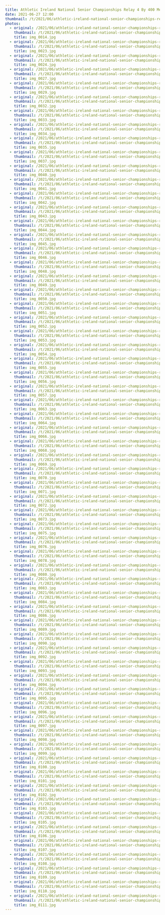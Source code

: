 ```yaml
---
title: Athletic Ireland National Senior Championships Relay 4 By 400 Meters
date: 2021-06-27 12:00
thumbnail: /t/2021/06/athletic-ireland-national-senior-championships-relay-4-by-400-meters/img_0014.jpg
photos:
  - original: /2021/06/athletic-ireland-national-senior-championships-relay-4-by-400-meters/img_0014.jpg
    thumbnail: /t/2021/06/athletic-ireland-national-senior-championships-relay-4-by-400-meters/img_0014.jpg
    title: img_0014.jpg
  - original: /2021/06/athletic-ireland-national-senior-championships-relay-4-by-400-meters/img_0023.jpg
    thumbnail: /t/2021/06/athletic-ireland-national-senior-championships-relay-4-by-400-meters/img_0023.jpg
    title: img_0023.jpg
  - original: /2021/06/athletic-ireland-national-senior-championships-relay-4-by-400-meters/img_0024.jpg
    thumbnail: /t/2021/06/athletic-ireland-national-senior-championships-relay-4-by-400-meters/img_0024.jpg
    title: img_0024.jpg
  - original: /2021/06/athletic-ireland-national-senior-championships-relay-4-by-400-meters/img_0027.jpg
    thumbnail: /t/2021/06/athletic-ireland-national-senior-championships-relay-4-by-400-meters/img_0027.jpg
    title: img_0027.jpg
  - original: /2021/06/athletic-ireland-national-senior-championships-relay-4-by-400-meters/img_0029.jpg
    thumbnail: /t/2021/06/athletic-ireland-national-senior-championships-relay-4-by-400-meters/img_0029.jpg
    title: img_0029.jpg
  - original: /2021/06/athletic-ireland-national-senior-championships-relay-4-by-400-meters/img_0032.jpg
    thumbnail: /t/2021/06/athletic-ireland-national-senior-championships-relay-4-by-400-meters/img_0032.jpg
    title: img_0032.jpg
  - original: /2021/06/athletic-ireland-national-senior-championships-relay-4-by-400-meters/img_0033.jpg
    thumbnail: /t/2021/06/athletic-ireland-national-senior-championships-relay-4-by-400-meters/img_0033.jpg
    title: img_0033.jpg
  - original: /2021/06/athletic-ireland-national-senior-championships-relay-4-by-400-meters/img_0034.jpg
    thumbnail: /t/2021/06/athletic-ireland-national-senior-championships-relay-4-by-400-meters/img_0034.jpg
    title: img_0034.jpg
  - original: /2021/06/athletic-ireland-national-senior-championships-relay-4-by-400-meters/img_0035.jpg
    thumbnail: /t/2021/06/athletic-ireland-national-senior-championships-relay-4-by-400-meters/img_0035.jpg
    title: img_0035.jpg
  - original: /2021/06/athletic-ireland-national-senior-championships-relay-4-by-400-meters/img_0037.jpg
    thumbnail: /t/2021/06/athletic-ireland-national-senior-championships-relay-4-by-400-meters/img_0037.jpg
    title: img_0037.jpg
  - original: /2021/06/athletic-ireland-national-senior-championships-relay-4-by-400-meters/img_0040.jpg
    thumbnail: /t/2021/06/athletic-ireland-national-senior-championships-relay-4-by-400-meters/img_0040.jpg
    title: img_0040.jpg
  - original: /2021/06/athletic-ireland-national-senior-championships-relay-4-by-400-meters/img_0041.jpg
    thumbnail: /t/2021/06/athletic-ireland-national-senior-championships-relay-4-by-400-meters/img_0041.jpg
    title: img_0041.jpg
  - original: /2021/06/athletic-ireland-national-senior-championships-relay-4-by-400-meters/img_0042.jpg
    thumbnail: /t/2021/06/athletic-ireland-national-senior-championships-relay-4-by-400-meters/img_0042.jpg
    title: img_0042.jpg
  - original: /2021/06/athletic-ireland-national-senior-championships-relay-4-by-400-meters/img_0043.jpg
    thumbnail: /t/2021/06/athletic-ireland-national-senior-championships-relay-4-by-400-meters/img_0043.jpg
    title: img_0043.jpg
  - original: /2021/06/athletic-ireland-national-senior-championships-relay-4-by-400-meters/img_0044.jpg
    thumbnail: /t/2021/06/athletic-ireland-national-senior-championships-relay-4-by-400-meters/img_0044.jpg
    title: img_0044.jpg
  - original: /2021/06/athletic-ireland-national-senior-championships-relay-4-by-400-meters/img_0045.jpg
    thumbnail: /t/2021/06/athletic-ireland-national-senior-championships-relay-4-by-400-meters/img_0045.jpg
    title: img_0045.jpg
  - original: /2021/06/athletic-ireland-national-senior-championships-relay-4-by-400-meters/img_0046.jpg
    thumbnail: /t/2021/06/athletic-ireland-national-senior-championships-relay-4-by-400-meters/img_0046.jpg
    title: img_0046.jpg
  - original: /2021/06/athletic-ireland-national-senior-championships-relay-4-by-400-meters/img_0048.jpg
    thumbnail: /t/2021/06/athletic-ireland-national-senior-championships-relay-4-by-400-meters/img_0048.jpg
    title: img_0048.jpg
  - original: /2021/06/athletic-ireland-national-senior-championships-relay-4-by-400-meters/img_0049.jpg
    thumbnail: /t/2021/06/athletic-ireland-national-senior-championships-relay-4-by-400-meters/img_0049.jpg
    title: img_0049.jpg
  - original: /2021/06/athletic-ireland-national-senior-championships-relay-4-by-400-meters/img_0050.jpg
    thumbnail: /t/2021/06/athletic-ireland-national-senior-championships-relay-4-by-400-meters/img_0050.jpg
    title: img_0050.jpg
  - original: /2021/06/athletic-ireland-national-senior-championships-relay-4-by-400-meters/img_0051.jpg
    thumbnail: /t/2021/06/athletic-ireland-national-senior-championships-relay-4-by-400-meters/img_0051.jpg
    title: img_0051.jpg
  - original: /2021/06/athletic-ireland-national-senior-championships-relay-4-by-400-meters/img_0052.jpg
    thumbnail: /t/2021/06/athletic-ireland-national-senior-championships-relay-4-by-400-meters/img_0052.jpg
    title: img_0052.jpg
  - original: /2021/06/athletic-ireland-national-senior-championships-relay-4-by-400-meters/img_0053.jpg
    thumbnail: /t/2021/06/athletic-ireland-national-senior-championships-relay-4-by-400-meters/img_0053.jpg
    title: img_0053.jpg
  - original: /2021/06/athletic-ireland-national-senior-championships-relay-4-by-400-meters/img_0054.jpg
    thumbnail: /t/2021/06/athletic-ireland-national-senior-championships-relay-4-by-400-meters/img_0054.jpg
    title: img_0054.jpg
  - original: /2021/06/athletic-ireland-national-senior-championships-relay-4-by-400-meters/img_0055.jpg
    thumbnail: /t/2021/06/athletic-ireland-national-senior-championships-relay-4-by-400-meters/img_0055.jpg
    title: img_0055.jpg
  - original: /2021/06/athletic-ireland-national-senior-championships-relay-4-by-400-meters/img_0056.jpg
    thumbnail: /t/2021/06/athletic-ireland-national-senior-championships-relay-4-by-400-meters/img_0056.jpg
    title: img_0056.jpg
  - original: /2021/06/athletic-ireland-national-senior-championships-relay-4-by-400-meters/img_0057.jpg
    thumbnail: /t/2021/06/athletic-ireland-national-senior-championships-relay-4-by-400-meters/img_0057.jpg
    title: img_0057.jpg
  - original: /2021/06/athletic-ireland-national-senior-championships-relay-4-by-400-meters/img_0063.jpg
    thumbnail: /t/2021/06/athletic-ireland-national-senior-championships-relay-4-by-400-meters/img_0063.jpg
    title: img_0063.jpg
  - original: /2021/06/athletic-ireland-national-senior-championships-relay-4-by-400-meters/img_0064.jpg
    thumbnail: /t/2021/06/athletic-ireland-national-senior-championships-relay-4-by-400-meters/img_0064.jpg
    title: img_0064.jpg
  - original: /2021/06/athletic-ireland-national-senior-championships-relay-4-by-400-meters/img_0066.jpg
    thumbnail: /t/2021/06/athletic-ireland-national-senior-championships-relay-4-by-400-meters/img_0066.jpg
    title: img_0066.jpg
  - original: /2021/06/athletic-ireland-national-senior-championships-relay-4-by-400-meters/img_0068.jpg
    thumbnail: /t/2021/06/athletic-ireland-national-senior-championships-relay-4-by-400-meters/img_0068.jpg
    title: img_0068.jpg
  - original: /2021/06/athletic-ireland-national-senior-championships-relay-4-by-400-meters/img_0069.jpg
    thumbnail: /t/2021/06/athletic-ireland-national-senior-championships-relay-4-by-400-meters/img_0069.jpg
    title: img_0069.jpg
  - original: /2021/06/athletic-ireland-national-senior-championships-relay-4-by-400-meters/img_0070.jpg
    thumbnail: /t/2021/06/athletic-ireland-national-senior-championships-relay-4-by-400-meters/img_0070.jpg
    title: img_0070.jpg
  - original: /2021/06/athletic-ireland-national-senior-championships-relay-4-by-400-meters/img_0071.jpg
    thumbnail: /t/2021/06/athletic-ireland-national-senior-championships-relay-4-by-400-meters/img_0071.jpg
    title: img_0071.jpg
  - original: /2021/06/athletic-ireland-national-senior-championships-relay-4-by-400-meters/img_0072.jpg
    thumbnail: /t/2021/06/athletic-ireland-national-senior-championships-relay-4-by-400-meters/img_0072.jpg
    title: img_0072.jpg
  - original: /2021/06/athletic-ireland-national-senior-championships-relay-4-by-400-meters/img_0073.jpg
    thumbnail: /t/2021/06/athletic-ireland-national-senior-championships-relay-4-by-400-meters/img_0073.jpg
    title: img_0073.jpg
  - original: /2021/06/athletic-ireland-national-senior-championships-relay-4-by-400-meters/img_0075.jpg
    thumbnail: /t/2021/06/athletic-ireland-national-senior-championships-relay-4-by-400-meters/img_0075.jpg
    title: img_0075.jpg
  - original: /2021/06/athletic-ireland-national-senior-championships-relay-4-by-400-meters/img_0076.jpg
    thumbnail: /t/2021/06/athletic-ireland-national-senior-championships-relay-4-by-400-meters/img_0076.jpg
    title: img_0076.jpg
  - original: /2021/06/athletic-ireland-national-senior-championships-relay-4-by-400-meters/img_0078.jpg
    thumbnail: /t/2021/06/athletic-ireland-national-senior-championships-relay-4-by-400-meters/img_0078.jpg
    title: img_0078.jpg
  - original: /2021/06/athletic-ireland-national-senior-championships-relay-4-by-400-meters/img_0080.jpg
    thumbnail: /t/2021/06/athletic-ireland-national-senior-championships-relay-4-by-400-meters/img_0080.jpg
    title: img_0080.jpg
  - original: /2021/06/athletic-ireland-national-senior-championships-relay-4-by-400-meters/img_0083.jpg
    thumbnail: /t/2021/06/athletic-ireland-national-senior-championships-relay-4-by-400-meters/img_0083.jpg
    title: img_0083.jpg
  - original: /2021/06/athletic-ireland-national-senior-championships-relay-4-by-400-meters/img_0084.jpg
    thumbnail: /t/2021/06/athletic-ireland-national-senior-championships-relay-4-by-400-meters/img_0084.jpg
    title: img_0084.jpg
  - original: /2021/06/athletic-ireland-national-senior-championships-relay-4-by-400-meters/img_0086.jpg
    thumbnail: /t/2021/06/athletic-ireland-national-senior-championships-relay-4-by-400-meters/img_0086.jpg
    title: img_0086.jpg
  - original: /2021/06/athletic-ireland-national-senior-championships-relay-4-by-400-meters/img_0089.jpg
    thumbnail: /t/2021/06/athletic-ireland-national-senior-championships-relay-4-by-400-meters/img_0089.jpg
    title: img_0089.jpg
  - original: /2021/06/athletic-ireland-national-senior-championships-relay-4-by-400-meters/img_0090.jpg
    thumbnail: /t/2021/06/athletic-ireland-national-senior-championships-relay-4-by-400-meters/img_0090.jpg
    title: img_0090.jpg
  - original: /2021/06/athletic-ireland-national-senior-championships-relay-4-by-400-meters/img_0092.jpg
    thumbnail: /t/2021/06/athletic-ireland-national-senior-championships-relay-4-by-400-meters/img_0092.jpg
    title: img_0092.jpg
  - original: /2021/06/athletic-ireland-national-senior-championships-relay-4-by-400-meters/img_0093.jpg
    thumbnail: /t/2021/06/athletic-ireland-national-senior-championships-relay-4-by-400-meters/img_0093.jpg
    title: img_0093.jpg
  - original: /2021/06/athletic-ireland-national-senior-championships-relay-4-by-400-meters/img_0094.jpg
    thumbnail: /t/2021/06/athletic-ireland-national-senior-championships-relay-4-by-400-meters/img_0094.jpg
    title: img_0094.jpg
  - original: /2021/06/athletic-ireland-national-senior-championships-relay-4-by-400-meters/img_0095.jpg
    thumbnail: /t/2021/06/athletic-ireland-national-senior-championships-relay-4-by-400-meters/img_0095.jpg
    title: img_0095.jpg
  - original: /2021/06/athletic-ireland-national-senior-championships-relay-4-by-400-meters/img_0096.jpg
    thumbnail: /t/2021/06/athletic-ireland-national-senior-championships-relay-4-by-400-meters/img_0096.jpg
    title: img_0096.jpg
  - original: /2021/06/athletic-ireland-national-senior-championships-relay-4-by-400-meters/img_0097.jpg
    thumbnail: /t/2021/06/athletic-ireland-national-senior-championships-relay-4-by-400-meters/img_0097.jpg
    title: img_0097.jpg
  - original: /2021/06/athletic-ireland-national-senior-championships-relay-4-by-400-meters/img_0098.jpg
    thumbnail: /t/2021/06/athletic-ireland-national-senior-championships-relay-4-by-400-meters/img_0098.jpg
    title: img_0098.jpg
  - original: /2021/06/athletic-ireland-national-senior-championships-relay-4-by-400-meters/img_0099.jpg
    thumbnail: /t/2021/06/athletic-ireland-national-senior-championships-relay-4-by-400-meters/img_0099.jpg
    title: img_0099.jpg
  - original: /2021/06/athletic-ireland-national-senior-championships-relay-4-by-400-meters/img_0100.jpg
    thumbnail: /t/2021/06/athletic-ireland-national-senior-championships-relay-4-by-400-meters/img_0100.jpg
    title: img_0100.jpg
  - original: /2021/06/athletic-ireland-national-senior-championships-relay-4-by-400-meters/img_0101.jpg
    thumbnail: /t/2021/06/athletic-ireland-national-senior-championships-relay-4-by-400-meters/img_0101.jpg
    title: img_0101.jpg
  - original: /2021/06/athletic-ireland-national-senior-championships-relay-4-by-400-meters/img_0102.jpg
    thumbnail: /t/2021/06/athletic-ireland-national-senior-championships-relay-4-by-400-meters/img_0102.jpg
    title: img_0102.jpg
  - original: /2021/06/athletic-ireland-national-senior-championships-relay-4-by-400-meters/img_0103.jpg
    thumbnail: /t/2021/06/athletic-ireland-national-senior-championships-relay-4-by-400-meters/img_0103.jpg
    title: img_0103.jpg
  - original: /2021/06/athletic-ireland-national-senior-championships-relay-4-by-400-meters/img_0105.jpg
    thumbnail: /t/2021/06/athletic-ireland-national-senior-championships-relay-4-by-400-meters/img_0105.jpg
    title: img_0105.jpg
  - original: /2021/06/athletic-ireland-national-senior-championships-relay-4-by-400-meters/img_0106.jpg
    thumbnail: /t/2021/06/athletic-ireland-national-senior-championships-relay-4-by-400-meters/img_0106.jpg
    title: img_0106.jpg
  - original: /2021/06/athletic-ireland-national-senior-championships-relay-4-by-400-meters/img_0107.jpg
    thumbnail: /t/2021/06/athletic-ireland-national-senior-championships-relay-4-by-400-meters/img_0107.jpg
    title: img_0107.jpg
  - original: /2021/06/athletic-ireland-national-senior-championships-relay-4-by-400-meters/img_0108.jpg
    thumbnail: /t/2021/06/athletic-ireland-national-senior-championships-relay-4-by-400-meters/img_0108.jpg
    title: img_0108.jpg
  - original: /2021/06/athletic-ireland-national-senior-championships-relay-4-by-400-meters/img_0109.jpg
    thumbnail: /t/2021/06/athletic-ireland-national-senior-championships-relay-4-by-400-meters/img_0109.jpg
    title: img_0109.jpg
  - original: /2021/06/athletic-ireland-national-senior-championships-relay-4-by-400-meters/img_0110.jpg
    thumbnail: /t/2021/06/athletic-ireland-national-senior-championships-relay-4-by-400-meters/img_0110.jpg
    title: img_0110.jpg
  - original: /2021/06/athletic-ireland-national-senior-championships-relay-4-by-400-meters/img_0111.jpg
    thumbnail: /t/2021/06/athletic-ireland-national-senior-championships-relay-4-by-400-meters/img_0111.jpg
    title: img_0111.jpg
---
```

